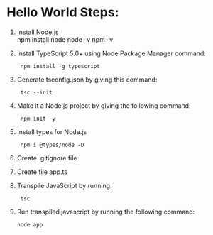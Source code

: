 # Hello World Steps:

1. Install Node.js  
		npm install node
		node -v
		npm -v

2. Install TypeScript 5.0+ using Node Package Manager command:  

		npm install -g typescript

6. Generate tsconfig.json by giving this command:

		tsc --init

7. Make it a Node.js project by giving the following command:

		npm init -y

8. Install types for Node.js

		npm i @types/node -D

9. Create .gitignore file


10. Create file app.ts


9. Transpile JavaScript by running:

		tsc

10. Run transpiled javascript by running the following command:

		node app

